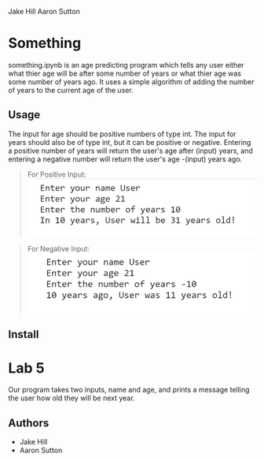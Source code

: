 Jake Hill
Aaron Sutton

# Something


something.ipynb is an age predicting program which tells any user either what thier age will be after some number of years or what thier age was some number of years ago.
It uses a simple algorithm of adding the number of years to the current age of the user. 

## Usage

The input for age should be positive numbers of type int. 
The input for years should also be of type int, but it can be positive or negative.
Entering a positive number of years will return the user's age after (input) years, and entering a negative number will return the user's age -(input) years ago.
> For Positive Input:
![example](somethingpositive.png)

> For Negative Input:
![example](somethingnegative.png)

## Install

# Lab 5
Our program takes two inputs, name and age, and prints a message 
telling the user how old they will be next year.

## Authors
- Jake Hill
- Aaron Sutton
